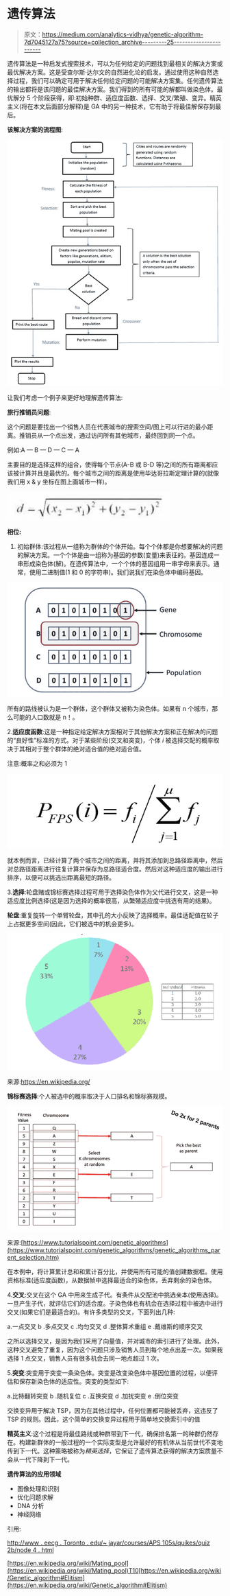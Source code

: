 # 遗传算法

> 原文：<https://medium.com/analytics-vidhya/genetic-algorithm-7d7045127a75?source=collection_archive---------25----------------------->

遗传算法是一种启发式搜索技术，可以为任何给定的问题找到最相关的解决方案或最优解决方案。这是受查尔斯·达尔文的自然进化论的启发。通过使用这种自然选择过程，我们可以确定可用于解决任何给定问题的可能解决方案集。任何遗传算法的输出都将是该问题的最佳解决方案。我们得到的所有可能的解都叫做染色体。最优解分 5 个阶段获得，即:初始种群、适应度函数、选择、交叉/繁殖、变异。精英主义(将在本文后面部分解释)是 GA 中的另一种技术，它有助于将最佳解保存到最后。

**该解决方案的流程图**:

![](img/fdee7268d519b3681c1348b48d52af29.png)

让我们考虑一个例子来更好地理解遗传算法:

**旅行推销员问题**:

这个问题是要找出一个销售人员在代表城市的搜索空间/图上可以行进的最小距离。推销员从一个点出发，通过访问所有其他城市，最终回到同一个点。

例如:A — B — D — C — A

主要目的是选择这样的组合，使得每个节点(A-B 或 B-D 等)之间的所有距离都应该被计算并且是最优的。每个城市之间的距离是使用毕达哥拉斯定理计算的(就像我们用 x & y 坐标在图上画城市一样)。

![](img/c77c17ec07ea2246b96d93d800b7b4c7.png)

**相位:**

1.  初始群体:该过程从一组称为群体的个体开始。每个个体都是你想要解决的问题的解决方案。一个个体是由一组称为基因的参数(变量)来表征的。基因连成一串形成染色体(解)。在遗传算法中，一个个体的基因组用一串字母来表示。通常，使用二进制值(1 和 0 的字符串)。我们说我们在染色体中编码基因。

![](img/9c5e8e04107b6518679ce8ddaecb6adf.png)

所有的路线被认为是一个群体，这个群体又被称为染色体。如果有 n 个城市，那么可能的人口数就是 n！。

2.**适应度函数**:这是一种指定给定解决方案相对于其他解决方案和正在解决的问题的“良好性”标准的方式。对于某些阶段(交叉和突变)，个体 *i* 被选择交配的概率取决于其相对于整个群体的绝对适合值的绝对适合值。

注意:概率之和必须为 1

![](img/64d9b77fe457691fffa9a0c013d05bd4.png)

就本例而言，已经计算了两个城市之间的距离，并将其添加到总路径距离中，然后对总路径距离进行往复计算并保存为总路径适合度。然后对这种适应度的输出进行排序，以便可以挑选出距离最短的路径。

3.**选择**:轮盘赌或锦标赛选择过程可用于选择染色体作为父代进行交叉，这是一种适应度比例选择(这是因为选择的概率很高，从繁殖适应度中挑选有用的结果)。

**轮盘**:重复旋转一个单臂轮盘，其中孔的大小反映了选择概率。最佳适配值在轮子上占据更多空间(因此，它们被选中的机会更多)。

![](img/7a10276ed81946d3e55304021632260a.png)

来源:https://en.wikipedia.org/

**锦标赛选择**:个人被选中的概率取决于人口排名和锦标赛规模。

![](img/a06b36949994ce683fc80c962190715a.png)

来源:[https://www.tutorialspoint.com/genetic_algorithms](https://www.tutorialspoint.com/genetic_algorithms/genetic_algorithms_parent_selection.htm)

在本例中，将计算累计总和和累计百分比，并使用所有可能的值创建数据框。使用资格标准(适应度函数)，从数据帧中选择最适合的染色体，丢弃剩余的染色体。

4.**交叉**:交叉在这个 GA 中用来生成子代。有条件从交配池中挑选亲本(使用选择)。一旦产生子代，就评估它们的适合度。子染色体也有机会在选择过程中被选中进行交叉(如果它们是最适合的)。有许多类型的交叉，下面列出几种:

a.一点交叉
b .多点交叉
c .均匀交叉
d .整体算术重组
e .戴维斯的顺序交叉

之所以选择交叉，是因为我们采用了向量值，并对城市的索引进行了处理。此外，这种交叉避免了重复，因为这个问题只涉及销售人员到每个地点出差一次。如果我选择 1 点交叉，销售人员有很多机会去同一地点超过 1 次。

5.**突变**:突变用于突变一条染色体。突变是改变染色体中基因位置的过程，以便评估和保存新染色体的适应性。突变的类型如下:

a.比特翻转突变
b .随机复位
c .互换突变
d .加扰突变
e .倒位突变

交换变异用于解决 TSP，因为在其他过程中，任何位置都可能被丢弃，这违反了 TSP 的规则。因此，这个简单的交换变异过程用于简单地交换索引中的值

**精英主义**:这个过程是将最佳路线或种群带到下一代，确保排名第一的种群仍然存在。构建新群体的一般过程的一个实际变型是允许最好的有机体从当前世代不变地传到下一代。这种策略被称为*精英选择*，它保证了遗传算法获得的解决方案质量不会从一代下降到下一代。

**遗传算法的应用领域**

*   图像处理和识别
*   优化问题求解
*   DNA 分析
*   神经网络

引用:

[http://www . eecg . Toronto . edu/~ jayar/courses/APS 105s/quikes/quiz 2b/node 4 . html](http://www.eecg.toronto.edu/~jayar/courses/aps105S/quizzes/quiz2b/node4.html)

[https://en.wikipedia.org/wiki/Mating_pool](https://en.wikipedia.org/wiki/Mating_pool)T10[https://en.wikipedia.org/wiki/Genetic_algorithm#Elitism](https://en.wikipedia.org/wiki/Genetic_algorithm#Elitism)